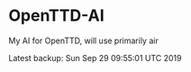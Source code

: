 # OpenTTD-AI
My AI for OpenTTD, will use primarily air

Latest backup: Sun Sep 29 09:55:01 UTC 2019
